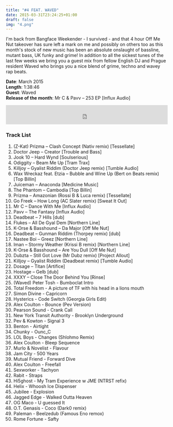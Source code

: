 ```yaml
---
title: "#4 FEAT. WAVED"
date: 2015-03-31T23:24:25+01:00
draft: false
img: "4.png"
---
```


I'm back from Bangface Weekender - I survived - and that 4 hour Off Me Nut takeover has sure left a mark on me and possibly on others too as this month's stock of new music has been an absolute onslaught of bassline, mutant bass, UK funky and grime! In addition to all the sickest tunes of the last few weeks we bring you a guest mix from fellow English DJ and Prague resident Waved who brings you a nice blend of grime, techno and wavey rap beats.

**Date**: March 2015  
**Length**: 1:38:46  
**Guest**: Waved  
**Release of the month**: Mr C & Pavv – 253 EP [Influx Audio]

<div>
<iframe width="100%" height="60" src="https://www.mixcloud.com/widget/iframe/?hide_cover=1&mini=1&feed=%2Fzkat%2Fmasquerave-podcast-4-feat-waved%2F" frameborder="0" ></iframe>
</div>

### Track List

1. (Z-Kat) Prizma – Clash Concept (Nativ remix) [Tessellate]
2. Doctor Jeep – Creator [Trouble and Bass]
3. Jook 10 – Hard Wynd [Soulserious]
4. Odiggity – Beam Me Up [Tram Trax]
5. Killjoy – Gyalist Riddim (Doctor Jeep remix) [Tumble Audio]
6. Wax Wreckaz feat. Etzia – Bubble and Wine Up (Bert on Beats remix) [Top Billin]
7. Juiceman – Anaconda [Medicine Music]
8. The Phantom – Cambodia [Top Billin]
9. Prizma – Amazonian (Rossi B & Luca remix) [Tessellate]
10. Go Freek – How Long (AC Slater remix) [Sweat It Out]
11. Mr C – Dance With Me [Influx Audio]
12. Pavv – The Fantasy [Influx Audio]
13. Deadbeat – 7 Hills [dub]
14. Flukes – All De Gyal Dem [Northern Line]
15. K-Orse & Basshound – Da Major [Off Me Nut]
16. Deadbeat – Gunman Riddim (Thorpey remix) [dub]
17. Nastee Boi – Greez [Northern Line]
18. Iman – Stormy Weather (Krissi B remix) [Northern Line]
19. K-Orse & Basshound – Are You Dull [Off Me Nut]
20. Dubzta – Still Got Love (Mr Dubz remix) [Project Allout]
21. Killjoy – Gyalist Riddim (Deadbeat remix) [Tumble Audio]
22. Dosage – Titan [Artifice]
23. Hostage – Gelb [dub]
24. XXXY – Close The Door Behind You [Rinse]
25. (Waved) Peter Tosh - Bumboclat Intro
26. Total Freedom - A picture of TF with his head in a lions mouth 
27. Simon Divine - Capricorn
28. Hysterics - Code Switch (Georgia Girls Edit)
29. Alex Coulton - Bounce (Pev Version)
30. Pearson Sound - Crank Call
31. New York Transit Authority - Brooklyn Underground
32. Pev & Kowton - Signal 3
33. Benton - Airtight
34. Chunky - Ounc_C
35. LOL Boys -  Changes (Shlohmo Remix)
36. Alex Coulton - Bleep Sequence
37. Murlo & Novelist - Flavour
38. Jam City - 500 Years
39. Mutual Friend - Forward Dive
40. Alex Coulton - Freefall
41. Sexworker - Tachyon
42. Rabit - Straps
43. Hi5ghost - My Tram Experience w JME (NTRST refix)
44. Helix -  Whoosh Ice Dispenser
45. Jubilee - Explosion
46. Jagged Edge - Walked Outta Heaven
47. OG Maco - U guessed It
48. O.T. Genasis - Coco (Dark0 remix)
49. Paleman - Beelzedub (Famous Eno remox)
50. Rome Fortune - Safty 